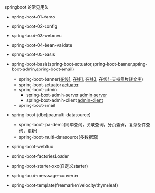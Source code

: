 springboot 的常见用法
- spring-boot-01-demo
- spring-boot-02-config
- spring-boot-03-webmvc
- spring-boot-04-bean-validate
- spring-boot-05-basis




- spring-boot-basis(spring-boot-actuator,spring-boot-banner,spring-boot-admin,spring-boot-email)
    - spring-boot-banner([在线1](http://patorjk.com/software/taag/), [在线1](https://www.bootschool.net/ascii), [在线3](http://www.network-science.de/ascii/), [在线4-支持图片转文字](https://www.degraeve.com/img2txt.php))
    - spring-boot-actuator [actuator](http://localhost:8080/actuator)
    - spring-boot-admin
        - spring-boot-admin-server [admin-server](http://localhost:8080/)
        - spring-boot-admin-client [admin-client](http://localhost:9090/)
    - spring-boot-email
- spring-boot-jdbc(jpa,multi-datasource)
    - spring-boot-jpa-demo(简单查询，关联查询，分页查询，复杂条件查询，更新)
    - spring-boot-multi-datasource(多数据源)
- spring-boot-webflux
- spring-boot-factoriesLoader
- spring-boot-starter-xxx(自定义starter)
- spring-boot-messsage-converter
- spring-boot-template(freemarker/velocity/thymeleaf)